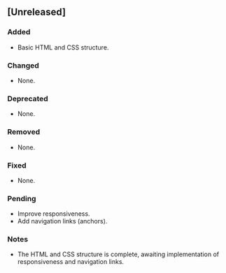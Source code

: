 ## [Unreleased]

### Added
- Basic HTML and CSS structure.

### Changed
- None.

### Deprecated
- None.

### Removed
- None.

### Fixed
- None.

### Pending
- Improve responsiveness.
- Add navigation links (anchors).

### Notes
- The HTML and CSS structure is complete, awaiting implementation of responsiveness and navigation links.
